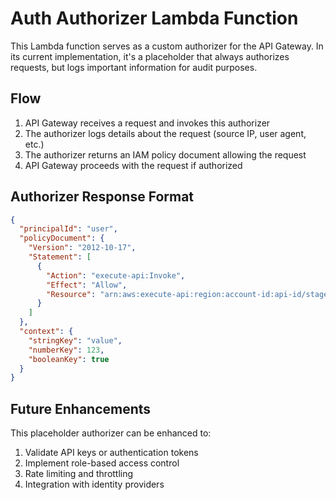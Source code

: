 # Auth Authorizer Lambda Function

This Lambda function serves as a custom authorizer for the API Gateway. In its current implementation, it's a placeholder that always authorizes requests, but logs important information for audit purposes.

## Flow

1. API Gateway receives a request and invokes this authorizer
2. The authorizer logs details about the request (source IP, user agent, etc.)
3. The authorizer returns an IAM policy document allowing the request
4. API Gateway proceeds with the request if authorized

## Authorizer Response Format

```json
{
  "principalId": "user",
  "policyDocument": {
    "Version": "2012-10-17",
    "Statement": [
      {
        "Action": "execute-api:Invoke",
        "Effect": "Allow",
        "Resource": "arn:aws:execute-api:region:account-id:api-id/stage/method/resource"
      }
    ]
  },
  "context": {
    "stringKey": "value",
    "numberKey": 123,
    "booleanKey": true
  }
}
```

## Future Enhancements

This placeholder authorizer can be enhanced to:

1. Validate API keys or authentication tokens
2. Implement role-based access control
3. Rate limiting and throttling
4. Integration with identity providers
